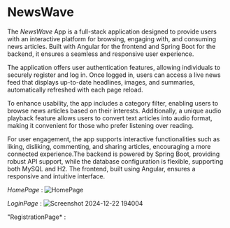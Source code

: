 # NewsWave

The *NewsWave* App is a full-stack application designed to provide users with an interactive platform for browsing, engaging with, and consuming news articles. Built with Angular for the frontend and Spring Boot for the backend, it ensures a seamless and responsive user experience.

The application offers user authentication features, allowing individuals to securely register and log in. Once logged in, users can access a live news feed that displays up-to-date headlines, images, and summaries, automatically refreshed with each page reload.

To enhance usability, the app includes a category filter, enabling users to browse news articles based on their interests. Additionally, a unique audio playback feature allows users to convert text articles into audio format, making it convenient for those who prefer listening over reading.

For user engagement, the app supports interactive functionalities such as liking, disliking, commenting, and sharing articles, encouraging a more connected experience.The backend is powered by Spring Boot, providing robust API support, while the database configuration is flexible, supporting both MySQL and H2. The frontend, built using Angular, ensures a responsive and intuitive interface.

*HomePage* :
![HomePage](https://github.com/user-attachments/assets/d7ca93ee-b953-4ed1-bdf0-d213aea7fd36)

*LoginPage* :
![Screenshot 2024-12-22 194004](https://github.com/user-attachments/assets/f0874f4a-cea0-4e0e-9cc6-f6df8cce1e2a)

"RegistrationPage* :

